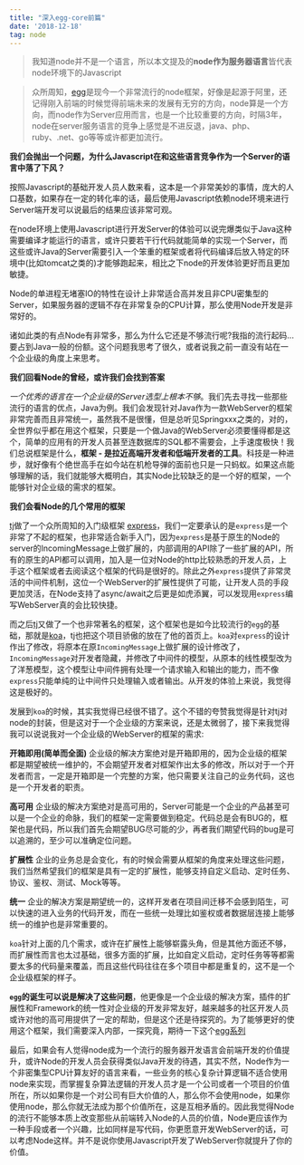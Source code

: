 ```yaml
---
title: "深入egg-core前篇"
date: '2018-12-18'
tag: node
---
```


> 我知道node并不是一个语言，所以本文提及的**node作为服务器语言**皆代表node环境下的Javascript

> 众所周知，[egg](https://eggjs.org/)是现今一个非常流行的node框架，好像是起源于阿里，还记得刚入前端的时候觉得前端未来的发展有无穷的方向，node算是一个方向，而node作为Server应用而言，也是一个比较重要的方向，时隔3年，node在server服务语言的竞争上感觉是不进反退，java、php、ruby、.net、go等等或许都更加流行。

**我们会抛出一个问题，为什么Javascript在和这些语言竞争作为一个Server的语言中落了下风？**

按照Javascript的基础开发人员人数来看，这本是一个非常美妙的事情，庞大的人口基数，如果存在一定的转化率的话，最后使用Javascript依赖node环境来进行Server端开发可以说最后的结果应该非常可观。

在node环境上使用Javascript进行开发Server的体验可以说完爆类似于Java这种需要编译才能运行的语言，或许只要若干行代码就能简单的实现一个Server，而这些或许Java的Server需要引入一个笨重的框架或者将代码编译后放入特定的环境中(比如tomcat之类的)才能够跑起来，相比之下node的开发体验更好而且更加敏捷。

Node的单进程无堵塞IO的特性在设计上非常适合高并发且非CPU密集型的Server，如果服务器的逻辑不存在非常复杂的CPU计算，那么使用Node开发是非常好的。

诸如此类的有点Node有非常多，那么为什么它还是不够流行呢?我指的流行起码...要占到Java一般的份额。这个问题我思考了很久，或者说我之前一直没有站在一个企业级的角度上来思考。

**我们回看Node的曾经，或许我们会找到答案**

_一个优秀的语言在一个企业级的Server选型上根本不够_。我们先去寻找一些那些流行的语言的优点，Java为例。我们会发现针对Java作为一款WebServer的框架非常完善而且非常统一，虽然我不是很懂，但是总听见Springxxx之类的，对的，全世界似乎都在用这个框架，只要是一个做Java的WebServer必须要懂得都是这个，简单的应用有的开发人员甚至连数据库的SQL都不需要会，上手速度极快！我们总说框架是什么，**框架 - 是拉近高端开发者和低端开发者的工具**。科技是一种进步，就好像有个绝世高手在如今站在机枪导弹的面前也只是一只蚂蚁。如果这点能够理解的话，我们就能够大概明白，其实Node比较缺乏的是一个好的框架，一个能够针对企业级的需求的框架。

**我们会看Node的几个常用的框架**

[tj](https://github.com/tj)做了一个众所周知的入门级框架 [express](https://github.com/expressjs/express)，我们一定要承认的是`express`是一个非常了不起的框架，也非常适合新手入门，因为`express`是基于原生的Node的server的IncomingMessage上做扩展的，内部调用的API除了一些扩展的API，所有的原生的API都可以调用，加入是一位对Node的http比较熟悉的开发人员，上手这个框架或者去阅读这个框架的代码是很好的。除此之外`express`提供了非常灵活的中间件机制，这位一个WebServer的扩展性提供了可能，让开发人员的手段更加灵活，在Node支持了async/await之后更是如虎添翼，可以发现用`express`编写WebServer真的会比较快捷。

而之后[tj](https://github.com/tj)又做了一个也非常著名的框架，这个框架也是如今比较流行的`egg`的基础，那就是[koa](https://github.com/koajs/koa)，tj也把这个项目骄傲的放在了他的首页上。`koa`对`express`的设计作出了修改，将原本在原`IncomingMessage`上做扩展的设计修改了，`IncomingMessage`对开发者隐藏，并修改了中间件的模型，从原本的线性模型改为了洋葱模型，这个模型让中间件拥有处理一个请求输入和输出的能力，而不像`express`只能单纯的让中间件只处理输入或者输出。从开发的体验上来说，我觉得这是极好的。

发展到`koa`的时候，其实我觉得已经很不错了。这个不错的夸赞我觉得是针对tj对node的封装，但是这对于一个企业级的方案来说，还是太微弱了，接下来我觉得我可以说说我对一个企业级的WebServer的框架的需求:

**开箱即用(简单而全面)** 企业级的解决方案绝对是开箱即用的，因为企业级的框架都是期望被统一维护的，不会期望开发者对框架作出太多的修改，所以对于一个开发者而言，一定是开箱即是一个完整的方案，他只需要关注自己的业务代码，这也是一个开发者的职责。

**高可用** 企业级的解决方案绝对是高可用的，Server可能是一个企业的产品甚至可以是一个企业的命脉，我们的框架一定需要做到稳定。代码总是会有BUG的，框架也是代码，所以我们首先会期望BUG尽可能的少，再者我们期望代码的bug是可以追溯的，至少可以准确定位问题。

**扩展性** 企业的业务总是会变化，有的时候会需要从框架的角度来处理这些问题，我们当然希望我们的框架是具有一定的扩展性，能够支持自定义启动、定时任务、协议、鉴权、测试、Mock等等。

**统一** 企业的解决方案是期望统一的，这样开发者在项目间迁移不会感到陌生，可以快速的进入业务的代码开发，而在一些统一处理比如鉴权或者数据层连接上能够统一的维护也是非常重要的。

`koa`针对上面的几个需求，或许在扩展性上能够崭露头角，但是其他方面还不够，而扩展性而言也太过基础，很多方面的扩展，比如自定义启动，定时任务等等都需要太多的代码量来覆盖，而且这些代码往往在多个项目中都是重复的，这不是一个企业级框架的样子。

**`egg`的诞生可以说是解决了这些问题**，他更像是一个企业级的解决方案，插件的扩展性和Framework的统一性对企业级的开发非常友好，越来越多的社区开发人员或许对他的高可用提供了一定的帮助，但是这个还是待探究的。为了能够更好的使用这个框架，我们需要深入内部，一探究竟，期待一下这个[egg系列](/posts/egg)

最后，如果会有人觉得node成为一个流行的服务器开发语言会前端开发的价值提升，或许Node的开发人员会获得类似Java开发的待遇，其实不然，Node作为一个非密集型CPU计算友好的语言来看，一些业务的核心复杂计算逻辑不适合使用node来实现，而掌握复杂算法逻辑的开发人员才是一个公司或者一个项目的价值所在，所以如果你是一个对公司有巨大价值的人，那么你不会使用node，如果你使用node，那么你就无法成为那个价值所在，这是互相矛盾的。因此我觉得Node的流行不能够本质上改变那些从前端转入Node的人员的价值，Node更应该作为一种手段或者一个兴趣，比如同样是写代码，你更愿意开发WebServer的话，可以考虑Node这样。并不是说你使用Javascript开发了WebServer你就提升了你的价值。